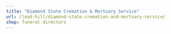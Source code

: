 ```yaml
---
title: "Diamond State Cremation & Mortuary Service"
url: /lead-hill/diamond-state-cremation-and-mortuary-service/
shop: funeral directors
---
```


